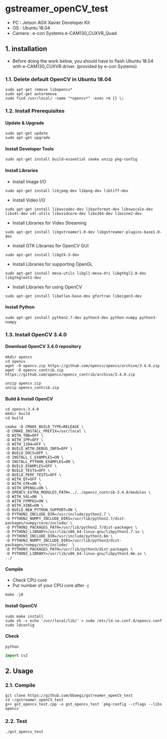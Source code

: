# gstreamer_openCV_test
* PC : Jetson AGX Xavier Developer Kit
* OS : Ubuntu 18.04
* Camera : e-con Systems e-CAM130_CUXVR_Quad


## 1. installation
* Before doing the work below, you should have to flash Ubuntu 18.04 with e-CAM130_CUXVR driver. (provided by e-con Systems)
### 1.1. Delete default OpenCV in Ubuntu 18.04

```
sudo apt-get remove libopencv*
sudo apt-get autoremove
sudo find /usr/local/ -name "*opencv*" -exec rm {} \;
```

### 1.2. Install Prerequisites

#### Update & Upgrade
```
sudo apt-get update
sudo apt-get upgrade
```

#### Install Developer Tools

```
sudo apt-get install build-essential cmake unzip pkg-config
```

#### Install Libraries

* Install Image I/O

```
sudo apt-get install libjpeg-dev libpng-dev libtiff-dev
```

* Install Video I/O

```
sudo apt-get install libavcodec-dev libavformat-dev libswscale-dev libv4l-dev v4l-utils libxvidcore-dev libx264-dev libxine2-dev
```

* Install Libraries for Video Streaming

```
sudo apt-get install libgstreamer1.0-dev libgstreamer-plugins-base1.0-dev
```

* Install GTK Libraries for OpenCV GUI

```
sudo apt-get install libgtk-3-dev
```

* Install Libraries for supporting OpenGL

```
sudo apt-get install mesa-utils libgl1-mesa-dri libgtkgl2.0-dev libgtkglext1-dev
```

* Install Libraries for using OpenCV

```
sudo apt-get install libatlas-base-dev gfortran libeigen3-dev
```

#### Install Python

```
sudo apt-get install python2.7-dev python3-dev python-numpy python3-numpy
```

### 1.3. Install OpenCV 3.4.0

#### Download OpenCV 3.4.0 repository

```
mkdir opencv
cd opencv
wget -O opencv.zip https://github.com/opencv/opencv/archive/3.4.0.zip
wget -O opencv_contrib.zip https://github.com/opencv/opencv_contrib/archive/3.4.0.zip
```

```
unzip opencv.zip
unzip opencv_contrib.zip
```

#### Build & Install OpenCV

```
cd opencv-3.4.0
mkdir build
cd build
```

```
cmake -D CMAKE_BUILD_TYPE=RELEASE \
-D CMAKE_INSTALL_PREFIX=/usr/local \
-D WITH_TBB=OFF \
-D WITH_IPP=OFF \
-D WITH_1394=OFF \
-D BUILD_WITH_DEBUG_INFO=OFF \
-D BUILD_DOCS=OFF \
-D INSTALL_C_EXAMPLES=ON \
-D INSTALL_PYTHON_EXAMPLES=ON \
-D BUILD_EXAMPLES=OFF \
-D BUILD_TESTS=OFF \
-D BUILD_PERF_TESTS=OFF \
-D WITH_QT=OFF \
-D WITH_GTK=ON \
-D WITH_OPENGL=ON \
-D OPENCV_EXTRA_MODULES_PATH=../../opencv_contrib-3.4.0/modules \
-D WITH_V4L=ON  \
-D WITH_FFMPEG=ON \
-D WITH_XINE=ON \
-D BUILD_NEW_PYTHON_SUPPORT=ON \
-D PYTHON2_INCLUDE_DIR=/usr/include/python2.7 \
-D PYTHON2_NUMPY_INCLUDE_DIRS=/usr/lib/python2.7/dist-packages/numpy/core/include/ \
-D PYTHON2_PACKAGES_PATH=/usr/lib/python2.7/dist-packages \
-D PYTHON2_LIBRARY=/usr/lib/x86_64-linux-gnu/libpython2.7.so \
-D PYTHON3_INCLUDE_DIR=/usr/include/python3.6m \
-D PYTHON3_NUMPY_INCLUDE_DIRS=/usr/lib/python3/dist-packages/numpy/core/include/  \
-D PYTHON3_PACKAGES_PATH=/usr/lib/python3/dist-packages \
-D PYTHON3_LIBRARY=/usr/lib/x86_64-linux-gnu/libpython3.6m.so \
../
```

#### Compile
* Check CPU core
* Put number of your CPU core after -j

```
make -j8
```
#### Install OpenCV

```
sudo make install
sudo sh -c echo '/usr/local/lib/' > sudo /etc/ld.so.conf.d/opencv.conf
sudo ldconfig
```

#### Check

```
python
```

```python
import cv2
```
## 2. Usage
### 2.1. Compile

```
git clone https://github.com/bbaegi/gstreamer_openCV_test
cd ~/gstreamer_openCV_test
g++ gst_opencv_test.cpp -o gst_opencv_test `pkg-config --cflags --libs opencv`
```

### 2.2. Test

```
./gst_opencv_test
```
